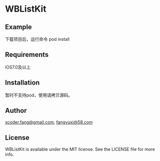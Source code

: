 # WBListKit


## Example

下载项目后，运行命令 pod install

## Requirements

iOS7.0及以上

## Installation

暂时不支持pod，使用请拷贝源码。

## Author

xcoder.fang@gmail.com, fangyuxi@58.com

## License

WBListKit is available under the MIT license. See the LICENSE file for more info.
